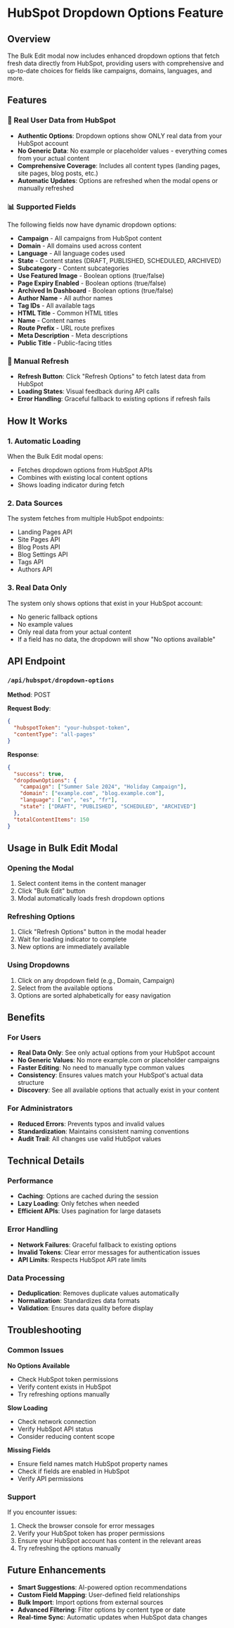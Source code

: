 # HubSpot Dropdown Options Feature

## Overview

The Bulk Edit modal now includes enhanced dropdown options that fetch fresh data directly from HubSpot, providing users with comprehensive and up-to-date choices for fields like campaigns, domains, languages, and more.

## Features

### 🚀 Real User Data from HubSpot

- **Authentic Options**: Dropdown options show ONLY real data from your HubSpot account
- **No Generic Data**: No example or placeholder values - everything comes from your actual content
- **Comprehensive Coverage**: Includes all content types (landing pages, site pages, blog posts, etc.)
- **Automatic Updates**: Options are refreshed when the modal opens or manually refreshed

### 📊 Supported Fields

The following fields now have dynamic dropdown options:

- **Campaign** - All campaigns from HubSpot content
- **Domain** - All domains used across content
- **Language** - All language codes used
- **State** - Content states (DRAFT, PUBLISHED, SCHEDULED, ARCHIVED)
- **Subcategory** - Content subcategories
- **Use Featured Image** - Boolean options (true/false)
- **Page Expiry Enabled** - Boolean options (true/false)
- **Archived In Dashboard** - Boolean options (true/false)
- **Author Name** - All author names
- **Tag IDs** - All available tags
- **HTML Title** - Common HTML titles
- **Name** - Content names
- **Route Prefix** - URL route prefixes
- **Meta Description** - Meta descriptions
- **Public Title** - Public-facing titles

### 🔄 Manual Refresh

- **Refresh Button**: Click "Refresh Options" to fetch latest data from HubSpot
- **Loading States**: Visual feedback during API calls
- **Error Handling**: Graceful fallback to existing options if refresh fails

## How It Works

### 1. Automatic Loading

When the Bulk Edit modal opens:

- Fetches dropdown options from HubSpot APIs
- Combines with existing local content options
- Shows loading indicator during fetch

### 2. Data Sources

The system fetches from multiple HubSpot endpoints:

- Landing Pages API
- Site Pages API
- Blog Posts API
- Blog Settings API
- Tags API
- Authors API

### 3. Real Data Only

The system only shows options that exist in your HubSpot account:

- No generic fallback options
- No example values
- Only real data from your actual content
- If a field has no data, the dropdown will show "No options available"

## API Endpoint

### `/api/hubspot/dropdown-options`

**Method**: POST

**Request Body**:

```json
{
  "hubspotToken": "your-hubspot-token",
  "contentType": "all-pages"
}
```

**Response**:

```json
{
  "success": true,
  "dropdownOptions": {
    "campaign": ["Summer Sale 2024", "Holiday Campaign"],
    "domain": ["example.com", "blog.example.com"],
    "language": ["en", "es", "fr"],
    "state": ["DRAFT", "PUBLISHED", "SCHEDULED", "ARCHIVED"]
  },
  "totalContentItems": 150
}
```

## Usage in Bulk Edit Modal

### Opening the Modal

1. Select content items in the content manager
2. Click "Bulk Edit" button
3. Modal automatically loads fresh dropdown options

### Refreshing Options

1. Click "Refresh Options" button in the modal header
2. Wait for loading indicator to complete
3. New options are immediately available

### Using Dropdowns

1. Click on any dropdown field (e.g., Domain, Campaign)
2. Select from the available options
3. Options are sorted alphabetically for easy navigation

## Benefits

### For Users

- **Real Data Only**: See only actual options from your HubSpot account
- **No Generic Values**: No more example.com or placeholder campaigns
- **Faster Editing**: No need to manually type common values
- **Consistency**: Ensures values match your HubSpot's actual data structure
- **Discovery**: See all available options that actually exist in your content

### For Administrators

- **Reduced Errors**: Prevents typos and invalid values
- **Standardization**: Maintains consistent naming conventions
- **Audit Trail**: All changes use valid HubSpot values

## Technical Details

### Performance

- **Caching**: Options are cached during the session
- **Lazy Loading**: Only fetches when needed
- **Efficient APIs**: Uses pagination for large datasets

### Error Handling

- **Network Failures**: Graceful fallback to existing options
- **Invalid Tokens**: Clear error messages for authentication issues
- **API Limits**: Respects HubSpot API rate limits

### Data Processing

- **Deduplication**: Removes duplicate values automatically
- **Normalization**: Standardizes data formats
- **Validation**: Ensures data quality before display

## Troubleshooting

### Common Issues

**No Options Available**

- Check HubSpot token permissions
- Verify content exists in HubSpot
- Try refreshing options manually

**Slow Loading**

- Check network connection
- Verify HubSpot API status
- Consider reducing content scope

**Missing Fields**

- Ensure field names match HubSpot property names
- Check if fields are enabled in HubSpot
- Verify API permissions

### Support

If you encounter issues:

1. Check the browser console for error messages
2. Verify your HubSpot token has proper permissions
3. Ensure your HubSpot account has content in the relevant areas
4. Try refreshing the options manually

## Future Enhancements

- **Smart Suggestions**: AI-powered option recommendations
- **Custom Field Mapping**: User-defined field relationships
- **Bulk Import**: Import options from external sources
- **Advanced Filtering**: Filter options by content type or date
- **Real-time Sync**: Automatic updates when HubSpot data changes
